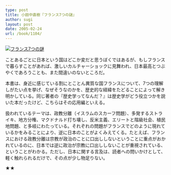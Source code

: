 ```yaml
---
type: post
title: 小田中直樹『フランス7つの謎』
author: sugi
layout: post
date: 2005-02-24
url: /book/1104/
---
```

<a href="http://www.amazon.co.jp/exec/obidos/ASIN/4166604279/chezsugi-22/ref=nosim/" onclick="_gaq.push(['_trackEvent', 'outbound-article', 'http://www.amazon.co.jp/exec/obidos/ASIN/4166604279/chezsugi-22/ref=nosim/', '']);" name="amazletlink" target="_blank"><img src="http://i1.wp.com/ec2.images-amazon.com/images/I/41AEQJMDJRL.SL160.jpg?w=660" alt="フランス7つの謎" class="alignleft" data-recalc-dims="1" /></a>

ことあるごとに日本という国はどこか変だと思うぼくではあるが、もしフランスで暮らすことがあれば、激しいカルチャーショックに見舞われ、日本最高とつぶやくであろうことも、また間違いのないところだ。

本書は、身近に感じている割にとことん異質な国フランスについて、7つの理解しがたい点を挙げ、なぜそうなのかを、歴史的な経緯をたどることによって解き明かしている。同じ著者の『歴史学ってなんだ？』は歴史学がどう役立つかを説いた本だったけど、こちらはその応用編といえる。

扱われているテーマは、政教分離（イスラムのスカーフ問題）、多発するストライキ、地方分権、マクドナルド打ち壊し、反米主義、エリートと階級社会、植民地問題、と多岐にわたっている。それぞれの問題がフランスでどのように現れているかをみることにより、逆に日本のことがよくみえてくる。たとえば、フランスにおける政教分離は宗教が政治のことに口出ししないということに重点がおかれているのに、日本では逆に政治が宗教に口出ししないことが重視されている、ということがわかる。ただし、日本に関する言及は、読者への問いかけとして、軽く触れられるだけで、その点が少し物足りない。

★★

